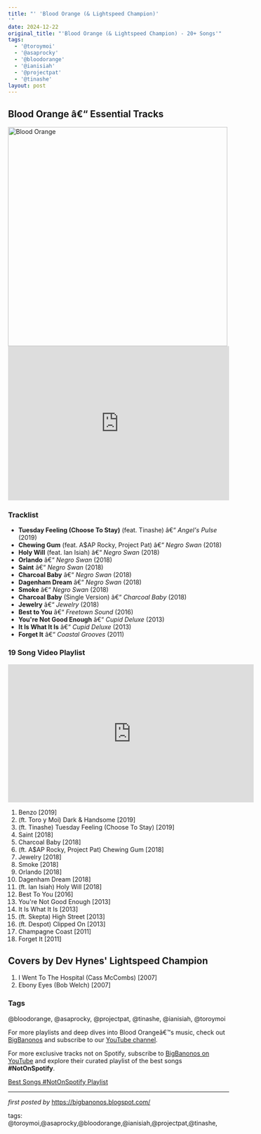 ```yaml
---
title: "' 'Blood Orange (& Lightspeed Champion)'
'"
date: 2024-12-22
original_title: "'Blood Orange (& Lightspeed Champion) - 20+ Songs'"
tags:
  - '@toroymoi'
  - '@asaprocky'
  - '@bloodorange'
  - '@ianisiah'
  - '@projectpat'
  - '@tinashe'
layout: post
---
```

<h2>Blood Orange â€“ Essential Tracks</h2> <div > <img alt="Blood Orange" src="https://lastfm.freetls.fastly.net/i/u/ar0/a6e412563d6426a637d985802a8b1d26.jpg" width="500" />
</div> <iframe allow="autoplay; clipboard-write; encrypted-media; fullscreen; picture-in-picture" frameborder="0" height="352" loading="lazy" src="https://open.spotify.com/embed/playlist/5qDtN6LDMxlMwjd7mLnx2U?utm_source=generator" width="100%"></iframe> <h3>Tracklist</h3>
<ul> <li><strong>Tuesday Feeling (Choose To Stay)</strong> (feat. Tinashe) â€“ <em>Angel's Pulse</em> (2019)</li> <li><strong>Chewing Gum</strong> (feat. A$AP Rocky, Project Pat) â€“ <em>Negro Swan</em> (2018)</li> <li><strong>Holy Will</strong> (feat. Ian Isiah) â€“ <em>Negro Swan</em> (2018)</li> <li><strong>Orlando</strong> â€“ <em>Negro Swan</em> (2018)</li> <li><strong>Saint</strong> â€“ <em>Negro Swan</em> (2018)</li> <li><strong>Charcoal Baby</strong> â€“ <em>Negro Swan</em> (2018)</li> <li><strong>Dagenham Dream</strong> â€“ <em>Negro Swan</em> (2018)</li> <li><strong>Smoke</strong> â€“ <em>Negro Swan</em> (2018)</li> <li><strong>Charcoal Baby</strong> (Single Version) â€“ <em>Charcoal Baby</em> (2018)</li> <li><strong>Jewelry</strong> â€“ <em>Jewelry</em> (2018)</li> <li><strong>Best to You</strong> â€“ <em>Freetown Sound</em> (2016)</li> <li><strong>You're Not Good Enough</strong> â€“ <em>Cupid Deluxe</em> (2013)</li> <li><strong>It Is What It Is</strong> â€“ <em>Cupid Deluxe</em> (2013)</li> <li><strong>Forget It</strong> â€“ <em>Coastal Grooves</em> (2011)</li>
</ul> <h3>19 Song Video Playlist</h3>
<iframe allow="accelerometer; autoplay; encrypted-media; gyroscope; picture-in-picture" allowfullscreen="" frameborder="0" height="315" src="https://www.youtube.com/embed/videoseries?list=PLtuNtuTatqI2MC-8gerlo0qLEE8tEWFMm" width="560"></iframe>
<ol> <li>Benzo [2019]</li> <li>(ft. Toro y Moi) Dark & Handsome [2019]</li> <li>(ft. Tinashe) Tuesday Feeling (Choose To Stay) [2019]</li> <li>Saint [2018]</li> <li>Charcoal Baby [2018]</li> <li>(ft. A$AP Rocky, Project Pat) Chewing Gum [2018]</li> <li>Jewelry [2018]</li> <li>Smoke [2018]</li> <li>Orlando [2018]</li> <li>Dagenham Dream [2018]</li> <li>(ft. Ian Isiah) Holy Will [2018]</li> <li>Best To You [2016]</li> <li>You're Not Good Enough [2013]</li> <li>It Is What It Is [2013]</li> <li>(ft. Skepta) High Street [2013]</li> <li>(ft. Despot) Clipped On [2013]</li> <li>Champagne Coast [2011]</li> <li>Forget It [2011]</li>
</ol> <h2>Covers by Dev Hynes' Lightspeed Champion</h2>
<ol> <li>I Went To The Hospital (Cass McCombs) [2007]</li> <li>Ebony Eyes (Bob Welch) [2007]</li>
</ol> <h3>Tags</h3>
<p>@bloodorange, @asaprocky, @projectpat, @tinashe, @ianisiah, @toroymoi</p> <p>For more playlists and deep dives into Blood Orangeâ€™s music, check out <a href="https://bigbanonos.blogspot.com/" target="_blank">BigBanonos</a> and subscribe to our <a href="https://www.youtube.com/@BigBanonos" target="_blank">YouTube channel</a>.</p>


<!--Subscribe and Playlist Links-->
<div>
    <p>For more exclusive tracks not on Spotify, subscribe to <a href="https://www.youtube.com/@BigBanonos" target="_blank">BigBanonos on YouTube</a> and explore their curated playlist of the best songs <strong>#NotOnSpotify</strong>.</p>
    <p><a href="https://www.youtube.com/playlist?list=PLtuNtuTatqI0kFahUCbtbfenC_ET5O_tr" target="_blank">Best Songs #NotOnSpotify Playlist<br /></a></p></div>

<hr />

<p><em>first posted by</em> <a href="https://bigbanonos.blogspot.com/" rel="noopener" target="_new">https://bigbanonos.blogspot.com/</a></p>

<p>tags: @toroymoi,@asaprocky,@bloodorange,@ianisiah,@projectpat,@tinashe,</p>
